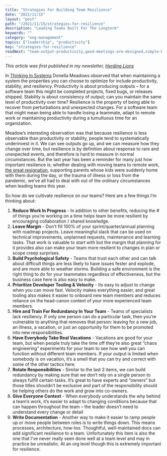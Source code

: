 ```yaml
---
title: "Strategies For Building Team Resilience"
date: "2021/11/15"
layout: "post"
path: "/2021/11/15/strategies-for-resilience"
description: "Leading Teams Built For The Longterm"
keywords: ""
category: "eng-management"
topics: ["leadership", "productivity"]
key: "strategies-for-resilience"
readNext: "team-output-productivity,good-meetings-are-designed,simple-burnout-triage"
---
```


*This article was first published in my newsletter, [Herding Lions](https://herdinglions.benmccormick.org/)*

In [Thinking In Systems](https://amzn.to/3klmrQ9) Donella Meadows observed that when maintaining a system the properties you can choose to optimize for include productivity, stability, and resiliency. Productivity is about producing outputs – for a software team this might be completed projects, fixed bugs, or releases shipped. Stability is about consistency of output; can you maintain the same level of productivity over time? Resilience is the property of being able to recover from perturbations and unexpected changes. For a software team that might mean being able to handle losing a teammate, adapt to remote work or maintaining productivity during a tumultuous time for an organization.

Meadow’s interesting observation was that because resilience is less observable than productivity or stability, people tend to systematically underinvest in it. We can see outputs go up, and we can measure how they change over time, but resilience is by definition about response to rare and unexpected events, and therefore is hard to measure in normal circumstances. But the last year has been a reminder for many just how important resilience is; whether dealing with moving teams to remote work, [the great resignation](https://www.theatlantic.com/ideas/archive/2021/10/great-resignation-accelerating/620382/?utm_campaign=Herding%20Lions&utm_medium=email&utm_source=Revue%20newsletter), supporting parents whose kids were suddenly home with them during the day, or the trauma of illness or loss from the pandemic, we’ve all had to deal with out of the ordinary circumstances when leading teams this year.

So how do we cultivate resilience on our teams? Here are a few things I’m thinking about:

1. **Reduce Work In Progress** - In addition to other benefits, reducing the # of things you’re working on a time helps team be more resilient by encouraging collaboration / shared knowledge.
2. **Leave Margin** - Don’t fill 100% of your sprint/quarter/annual planning with roadmap projects. Leave meaningful slack that can be used on technical improvements, unplanned requests, maintenance and learning tasks. That work is valuable to start with but the margin that planning for it provides also can make your team more resilient to changes in plan or scope creep surprises.
3. **Build Psychological Safety** - Teams that trust each other and can talk about difficult things are less likely to have issues fester and explode, and are more able to weather storms. Building a safe environment is the right thing to do for your teammates regardless of effectiveness, but the business case here is also easy to make.
4. **Prioritize Developer Tooling & Velocity** - Its easy to adjust to change when you can move fast. Velocity makes everything easier, and great tooling also makes it easier to onboard new team members and reduces reliance on the head-canon context of your more experienced team members.
5. **Hire and Train For Redundancy In Your Team** - Teams of specialists lack resiliency. If only one person can do a particular task, then you’re vulnerable to anything that removes that person: leaving for a new job, an illness, a vacation, or just an opportunity for them to be promoted into new responsibilities.
6. **Have Everybody Take Real Vacations** - Vacations are good for your team, but when people truly take the time off they’re also great “chaos engineering” experiments for your team to see how well you can function without different team members. If your output is limited when somebody is on vacation, it’s a smell that you can try and correct with some of the other tactics here.
7. **Rotate Responsibilities** - Similar to the last 2 items, we can build redundancy by making sure that we don’t rely on a single person to always fulfill certain tasks. It’s great to have experts and “owners” but those titles shouldn’t be exclusive and part of the responsibility should be helping others do the work and grow into co-owners.
8. **Give Everyone Context** - When everybody understands the why behind a team’s work, it’s easier to adapt to changing conditions because that can happen throughout the team – the leader doesn’t need to understand every change or detail
9. **Write Documentation** - Another way to make it easier to ramp people up or move people between roles is to write things down. This means processes, architecture, how-tos. Thoughtful, well-maintained docs can add significant resilience to a team. Unfortunately this item is also the one that I’ve never really seen done well at a team level and may in practice be unrealistic. At an org level though this is extremely important for resilience.